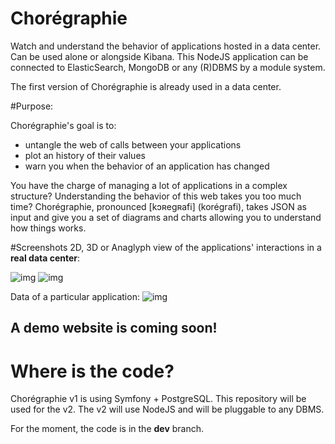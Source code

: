 Chorégraphie
============

Watch and understand the behavior of applications hosted in a data center. Can be used alone or alongside Kibana.
This NodeJS application can be connected to ElasticSearch, MongoDB or any (R)DBMS by a module system.

The first version of Chorégraphie is already used in a data center.

#Purpose:

Chorégraphie's goal is to:

-  untangle the web of calls between your applications
-  plot an history of their values
-  warn you when the behavior of an application has changed

You have the charge of managing a lot of applications in a complex structure? Understanding the behavior of this web takes you too much time? Chorégraphie, pronounced \[kɔʀegʀafi\] (korégrafi), takes JSON as input and give you a set of diagrams and charts allowing you to understand how things works.

#Screenshots
2D, 3D or Anaglyph view of the applications' interactions in a **real data center**:

![img](https://raw.github.com/ggeoffrey/Choregraphie/master/readme/callTree.png)
![img](https://raw.github.com/ggeoffrey/Choregraphie/master/readme/callTree3D.png)

Data of a particular application:
![img](https://raw.github.com/ggeoffrey/Choregraphie/master/readme/history.png)

## A demo website is coming soon!

# Where is the code?

Chorégraphie v1 is using Symfony + PostgreSQL. This repository will be used for the v2.
The v2 will use NodeJS and will be pluggable to any DBMS.

For the moment, the code is in the **dev** branch.
